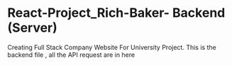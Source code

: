 # React-Project_Rich-Baker- Backend (Server)


Creating Full Stack Company Website For University Project. This is the backend file , all the API request are in here
